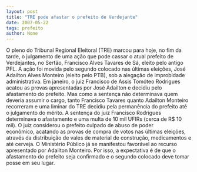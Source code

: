```yaml
---
layout: post
title: "TRE pode afastar o prefeito de Verdejante"
date: 2007-05-22
tags: prefeito
author: None
---
```

O pleno do Tribunal Regional Eleitoral (TRE) marcou para hoje, no fim da tarde, o julgamento de uma a&ccedil;&atilde;o que pode cassar o atual prefeito de Verdejantes, no Sert&atilde;o, Francisco Alves Tavares de S&aacute;, eleito pelo antigo PFL. A a&ccedil;&atilde;o foi movida pelo segundo colocado nas &uacute;ltimas elei&ccedil;&otilde;es, Jos&eacute; Adailton Alves Monteiro (eleito pelo PTB), sob a alega&ccedil;&atilde;o de improbidade administrativa.
Em janeiro, o juiz Francisco de Assis Tom&oacute;teo Rodrigues acatou as provas apresentadas por Jos&eacute; Adailton e decidiu pelo afastamento do prefeito. Mas como a senten&ccedil;a n&atilde;o determinava quem deveria assumir o cargo, tanto Francisco Tavares quanto Adailton Monteiro recorreram e uma liminar do TRE decidiu pela perman&ecirc;ncia do prefeito at&eacute; o julgamento do m&eacute;rito.
A senten&ccedil;a do juiz Francisco Rodrigues determinava o afastamento e uma multa de&nbsp;10 mil UFIRs (cerca de R$ 10 mil). O juiz considerou o prefeito&nbsp;culpado&nbsp;de abuso de poder econ&ocirc;mico,&nbsp;acatando as provas de compra de votos nas &uacute;ltimas elei&ccedil;&otilde;es, atrav&eacute;s da distribui&ccedil;&atilde;o de&nbsp;vales&nbsp;de material de constru&ccedil;&atilde;o, medicamentos e at&eacute; cerveja.
O Minist&eacute;rio P&uacute;blico j&aacute; se manifestou favor&aacute;vel ao recurso apresentado por Adailton Monteiro. Por isso, a expectativa &eacute; de que o afastamento do prefeito seja confirmado e o segundo colocado deve tomar posse em seu lugar. 